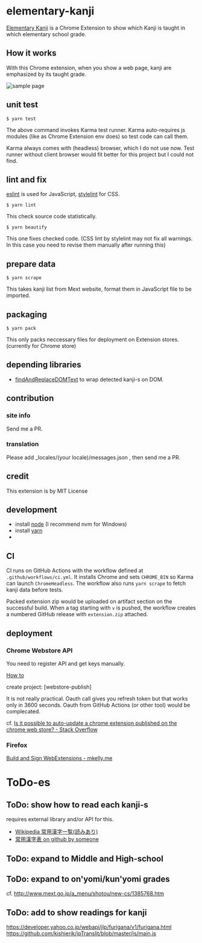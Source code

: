 # elementary-kanji

[Elementary Kanji]() is a Chrome Extension to show which Kanji is taught in which elementary school grade.

## How it works

With this Chrome extension, when you show a web page, kanji are emphasized by its taught grade.

![sample page](screenshots/download_blocked.png)

## unit test

~~~
$ yarn test
~~~

The above command invokes Karma test runner. Karma auto-requires js modules (like as Chrome Extension env does) so test code can call them.

Karma always comes with (headless) browser, which I do not use now. Test runner without client browser would fit better for this project but I could not find.

## lint and fix

[eslint](https://eslint.org/) is used for JavaScript, [stylelint](https://stylelint.io/) for CSS.

~~~
$ yarn lint
~~~

This check source code statistically.

~~~
$ yarn beautify
~~~

This one fixes checked code. (CSS lint by stylelint may not fix all warnings. In this case you need to revise them manually after running this)

## prepare data

~~~
$ yarn scrape
~~~

This takes kanji list from Mext website, format them in JavaScript file to be imported.

## packaging

~~~
$ yarn pack
~~~

This only packs neccessary files for deployment on Extension stores. (currently for Chrome store)

## depending libraries

  * [findAndReplaceDOMText](https://github.com/padolsey/findAndReplaceDOMText) to wrap detected kanji-s on DOM.

## contribution

### site info

Send me a PR.

### translation

Please add _locales/(your locale)/messages.json , then send me a PR.

## credit

This extension is by MIT License

## development

  * install [node](https://nodejs.org/en/)  (I recommend nvm for Windows)
  * install [yarn](https://yarnpkg.com/)
  * 


## CI

CI runs on GitHub Actions with the workflow defined at `.github/workflows/ci.yml`.
It installs Chrome and sets `CHROME_BIN` so Karma can launch `ChromeHeadless`.
The workflow also runs `yarn scrape` to fetch kanji data before tests.

Packed extension zip would be uploaded on artifact section on the successful build.
When a tag starting with `v` is pushed, the workflow creates a numbered GitHub release with `extension.zip` attached.

## deployment

### Chrome Webstore API

You need to register API and get keys manually.

[How to](https://github.com/DrewML/chrome-webstore-upload/blob/master/How%20to%20generate%20Google%20API%20keys.md)

create project: [webstore-publish]

It is not really practical. Oauth call gives you refresh token but that works only in 3600 seconds. Oauth from GitHub Actions (or other tool) would be complecated.

cf. [Is it possible to auto\-update a chrome extension published on the chrome web store? \- Stack Overflow](https://stackoverflow.com/questions/13139627/is-it-possible-to-auto-update-a-chrome-extension-published-on-the-chrome-web-sto/26754858)

### Firefox

[Build and Sign WebExtensions - mkelly\.me](http://www.mkelly.me/blog/build-and-sign-webextensions-with-circleci/)



# ToDo-es

## ToDo: show how to read each kanji-s

requires external library and/or API for this.

 * [Wikipedia 常用漢字一覧(読みあり)](https://ja.wikipedia.org/wiki/%E5%B8%B8%E7%94%A8%E6%BC%A2%E5%AD%97%E4%B8%80%E8%A6%A7)
 * [常用漢字表 on github by someone](https://github.com/cjkvi/cjkvi-tables)

## ToDo: expand to Middle and High-school

## ToDo: expand to on'yomi/kun'yomi grades

  cf. http://www.mext.go.jp/a_menu/shotou/new-cs/1385768.htm

## ToDo: add to show readings for kanji

  https://developer.yahoo.co.jp/webapi/jlp/furigana/v1/furigana.html
  https://github.com/kishierik/jpTranslit/blob/master/js/main.js


